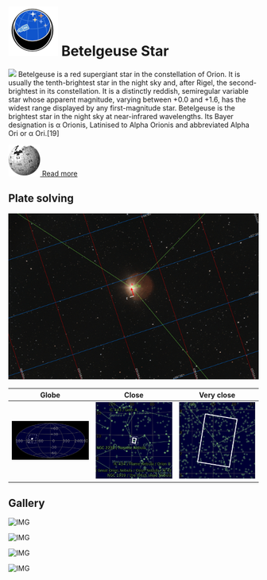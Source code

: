 # ![](..//Imaging//Common/pyl-tiny.png) Betelgeuse Star
![](..//Imaging//JPEG/Betelgeuse_Star+00+co.jpg)
Betelgeuse is a red supergiant star in the constellation of Orion. It is usually the tenth-brightest star in the night sky and, after Rigel, the second-brightest in its constellation. It is a distinctly reddish, semiregular variable star whose apparent magnitude, varying between +0.0 and +1.6, has the widest range displayed by any first-magnitude star. Betelgeuse is the brightest star in the night sky at near-infrared wavelengths. Its Bayer designation is α Orionis, Latinised to Alpha Orionis and abbreviated Alpha Ori or α Ori.[19]

[![](..//Imaging//Common/Wikipedia.png) Read more](https://en.wikipedia.org/wiki/Betelgeusepwd)
## Plate solving 


![IMG](..//Imaging//HD/Betelgeuse_Star_Annotated.jpg)


| Globe | Close | Very close |
| ----- | ----- | ----- |
|![IMG](..//Imaging//HD/Betelgeuse_Star_Globe.jpg) |![IMG](..//Imaging//HD/Betelgeuse_Star_Close.jpg) |![IMG](..//Imaging//HD/Betelgeuse_Star_Closer.jpg) |

## Gallery
![IMG](..//Imaging//JPEG/Betelgeuse_Star+00+co.jpg) 

![IMG](..//Imaging//JPEG/Betelgeuse_Star+01+co.jpg) 

![IMG](..//Imaging//JPEG/Betelgeuse_Star+02+co.jpg) 

![IMG](..//Imaging//JPEG/Betelgeuse_Star+03+co.jpg) 

